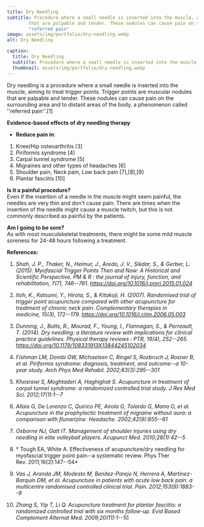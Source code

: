 ```yaml
---
title: Dry Needling
subtitle: Procedure where a small needle is inserted into the muscle, aiming to treat trigger points. Trigger points are muscular nodules 
        that are palpable and tender. These nodules can cause pain on the surrounding area and to distant areas of the body, a phenomenon called 
        "referred pain"
image: assets/img/portfolio/dry-needling.webp
alt: Dry Needling

caption:
  title: Dry Needling
  subtitle: Procedure where a small needle is inserted into the muscle, aiming to treat trigger points
  thumbnail: assets/img/portfolio/dry-needling.webp
---
```

Dry needling is a procedure where a small needle is inserted into the
muscle, aiming to treat trigger points. Trigger points are muscular
nodules that are palpable and tender. These nodules can cause pain on
the surrounding area and to distant areas of the body, a phenomenon
called \'\'referred pain\'\'.\[1\]

**Evidence-based effects of dry needling therapy**

-   **Reduce pain in**:
  1.  Knee/Hip osteoarthritis \[3\]
  2.  Piriformis syndrome \[4\]
  3.  Carpal tunnel syndrome \[5\]
  4.  Migraines and other types of headaches \[6\]
  5.  Shoulder pain, Neck pain, Low back pain \[7\],\[8\],\[9\]
  6.  Plantar fasciitis \[10\]

**Is it a painful procedure?**  
Even if the insertion of a needle in the muscle might seem painful, the
needles are very thin and don\'t cause pain. There are times when the
insertion of the needle might cause a muscle twitch, but this is not
commonly described as painful by the patients.

**Am I going to be sore?**  
As with most musculskeletal treatments, there might be some mild muscle
soreness for 24-48 hours following a treatment.

**References:**  
1.  *Shah, J. P., Thaker, N., Heimur, J., Aredo, J. V., Sikdar, S., &
    Gerber, L. (2015). Myofascial Trigger Points Then and Now: A
    Historical and Scientific Perspective. PM & R : the journal of
    injury, function, and rehabilitation, 7(7), 746--761.
    https://doi.org/10.1016/j.pmrj.2015.01.024*

2.  *Itoh, K., Katsumi, Y., Hirota, S., & Kitakoji, H. (2007).
    Randomised trial of trigger point acupuncture compared with other
    acupuncture for treatment of chronic neck pain. Complementary
    therapies in medicine, 15(3), 172--179.
    https://doi.org/10.1016/j.ctim.2006.05.003*

3.  *Dunning, J., Butts, R., Mourad, F., Young, I., Flannagan, S., &
    Perreault, T. (2014). Dry needling: a literature review with
    implications for clinical practice guidelines. Physical therapy
    reviews : PTR, 19(4), 252--265.
    https://doi.org/10.1179/108331913X13844245102034*

4.  *Fishman LM, Dombi GW, Michaelsen C, Ringel S, Rozbruch J, Rosner B,
    et al. Piriformis syndrome: diagnosis, treatment, and outcome--a
    10-year study. Arch Phys Med Rehabil. 2002;83(3):295--301*

5.  *Khosrawi S, Moghtaderi A, Haghighat S. Acupuncture in treatment of
    carpal tunnel syndrome: a randomized controlled trial study. J Res
    Med Sci. 2012;17(1):1--7*

6.  *Allais G, De Lorenzo C, Quirico PE, Airola G, Tolardo G, Mana O, et
    al. Acupuncture in the prophylactic treatment of migraine without
    aura: a comparison with flunarizine. Headache. 2002;42(9):855--61*

7.  *Osborne NJ, Gatt IT. Management of shoulder injuries using dry
    needling in elite volleyball players. Acupunct
    Med. 2010;28(1):42--5*

8.  * Tough EA, White A. Effectiveness of acupuncture/dry needling for
    myofascial trigger point pain--a systematic review. Phys Ther
    Rev. 2011;16(2):147--54*

9.  *Vas J, Aranda JM, Modesto M, Benítez-Parejo N, Herrera A,
    Martínez-Barquín DM, et al. Acupuncture in patients with acute low
    back pain: a multicentre randomised controlled clinical
    trial. Pain. 2012;153(9):1883--9*

10. *Zhang S, Yip T, Li Q. Acupuncture treatment for plantar fasciitis:
    a randomized controlled trial with six months follow-up. Evid Based
    Complement Alternat Med. 2009;20(11):1--10.*